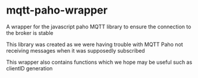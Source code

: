 # mqtt-paho-wrapper
A wrapper for the javascript paho MQTT library to ensure the connection to the broker is stable

This library was created as we were having trouble with MQTT Paho not receiving messages when it was supposedly subscribed

This wrapper also contains functions which we hope may be useful such as clientID generation
